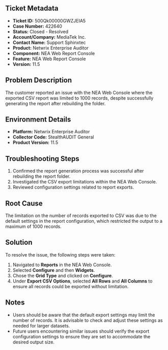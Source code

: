 ## Ticket Metadata
- **Ticket ID:** 500Qk00000GWZJEIA5
- **Case Number:** 422640
- **Status:** Closed - Resolved
- **Account/Company:** MediaTek Inc.
- **Contact Name:** Support Sphinxtec
- **Product:** Netwrix Enterprise Auditor
- **Component:** NEA Web Report Console
- **Feature:** NEA Web Report Console
- **Version:** 11.5

## Problem Description
The customer reported an issue with the NEA Web Console where the exported CSV report was limited to 1000 records, despite successfully generating the report after rebuilding the folder.

## Environment Details
- **Platform:** Netwrix Enterprise Auditor
- **Collector Code:** StealthAUDIT General
- **Product Version:** 11.5

## Troubleshooting Steps
1. Confirmed the report generation process was successful after rebuilding the report folder.
2. Investigated the CSV export limitations within the NEA Web Console.
3. Reviewed configuration settings related to report exports.

## Root Cause
The limitation on the number of records exported to CSV was due to the default settings in the report configuration, which restricted the output to a maximum of 1000 records.

## Solution
To resolve the issue, the following steps were taken:
1. Navigated to **Reports** in the NEA Web Console.
2. Selected **Configure** and then **Widgets**.
3. Chose the **Grid Type** and clicked on **Configure**.
4. Under **Export CSV Options**, selected **All Rows** and **All Columns** to ensure all records could be exported without limitation.

## Notes
- Users should be aware that the default export settings may limit the number of records. It is advisable to check and adjust these settings as needed for larger datasets.
- Future users encountering similar issues should verify the export configuration settings to ensure they are set to accommodate the desired output size.